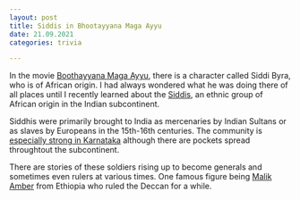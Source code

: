 ```yaml
---
layout: post
title: Siddis in Bhootayyana Maga Ayyu
date: 21.09.2021
categories: trivia

---
```


In the movie [Boothayyana Maga Ayyu](https://en.wikipedia.org/wiki/Bhootayyana_Maga_Ayyu), there is a character called Siddi Byra, who is of African origin. I had always wondered what he was doing there of all places until I recently learned about the [Siddis](https://en.wikipedia.org/wiki/Siddis_of_Karnataka), an ethnic group of African origin in the Indian subcontinent. 

Siddhis were primarily brought to India as mercenaries by Indian Sultans or as slaves by Europeans in the 15th-16th centuries. The community is [especially strong in Karnataka](https://web.archive.org/web/20070929122614/http://www.deccanherald.com/archives/mar202005/n1.asp) although there are pockets spread throughtout the subcontinent. 

There are stories of these soldiers rising up to become generals and sometimes even rulers at various times. One famous figure being [Malik Amber](https://www.youtube.com/watch?v=VY9RIGEWD_o) from Ethiopia who ruled the Deccan for a while. 

